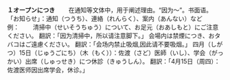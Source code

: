 **１オープンにつき**　　
在通知等文体中，用于阐述理由。“因为～”。书面语。　　
「お知らせ」：通知（つうち）、連絡（れんらく）、案内（あんない）など　　
例：　　
清掃中（せいそうちゅう）について、お足元（おあしもと）にご注意ください。
翻訳：「因为清掃中，所以请注意脚下。」
会場内は禁煙につき、おタバコはご遠慮ください。
翻訳：「会场内禁止吸烟,因此请不要吸烟。」
四月（しがつ）15日（じゅうごにち）（木（もく））：佐渡（さど）医師（いし）、学会（がっかい）出席（しゅっせき）につ休診（きゅうしん）。
翻訳：「4月15日（周四）：佐渡医师因出席学会，休诊。」
